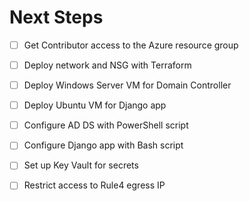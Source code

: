 # Next Steps

- [ ] Get Contributor access to the Azure resource group
- [ ] Deploy network and NSG with Terraform
- [ ] Deploy Windows Server VM for Domain Controller
- [ ] Deploy Ubuntu VM for Django app
- [ ] Configure AD DS with PowerShell script
- [ ] Configure Django app with Bash script
- [ ] Set up Key Vault for secrets
- [ ] Restrict access to Rule4 egress IP

